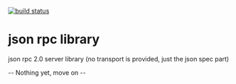 [![build status](https://secure.travis-ci.org/openmason/jsonrpclib.png)](http://travis-ci.org/openmason/jsonrpclib)
# json rpc library
json rpc 2.0 server library (no transport is provided, just the json spec part)

-- Nothing yet, move on --


